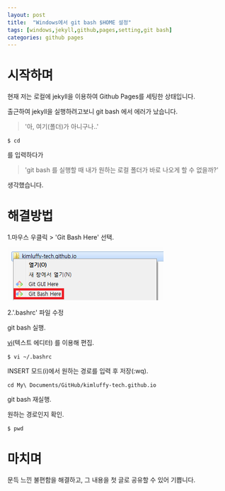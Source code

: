 ```yaml
---
layout: post
title:  "Windows에서 git bash $HOME 설정"
tags: [windows,jekyll,github,pages,setting,git bash]
categories: github pages
---
```

# 시작하며
현재 저는 로컬에 jekyll을 이용하여 Github Pages를 세팅한 상태입니다.

출근하여 jekyll을 실행하려고보니 git bash 에서 에러가 났습니다.

> '아, 여기(폴더)가 아니구나..'

```
$ cd
```
를 입력하다가

> 'git bash 를 실행할 때 내가 원하는 로컬 폴더가 바로 나오게 할 수 없을까?'

생각했습니다.

# 해결방법
1.마우스 우클릭 > 'Git Bash Here' 선택.

![git bash here](/images/git_bash_here.png)

2.'.bashrc' 파일 수정

git bash 실행.

[vi](https://namu.wiki/w/vi)(텍스트 에디터) 를 이용해 편집.

```
$ vi ~/.bashrc
```

INSERT 모드(i)에서 원하는 경로를 입력 후 저장(:wq).

```
cd My\ Documents/GitHub/kimluffy-tech.github.io
```

git bash 재실행.

원하는 경로인지 확인.

```
$ pwd
```

# 마치며
문득 느낀 불편함을 해결하고, 그 내용을 첫 글로 공유할 수 있어 기쁩니다.

